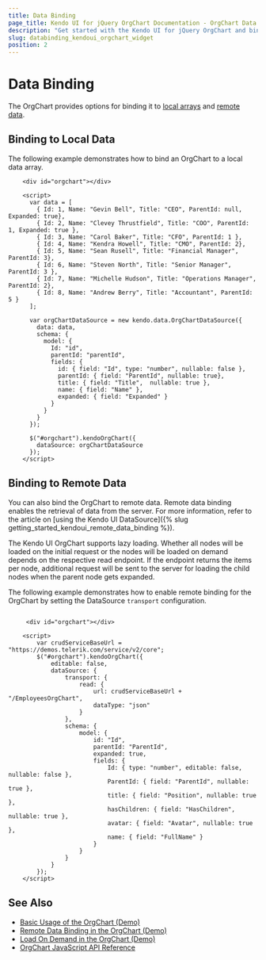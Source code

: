 ```yaml
---
title: Data Binding
page_title: Kendo UI for jQuery OrgChart Documentation - OrgChart Data Binding
description: "Get started with the Kendo UI for jQuery OrgChart and bind the widget to local or remote data."
slug: databinding_kendoui_orgchart_widget
position: 2
---
```


# Data Binding

The OrgChart provides options for binding it to [local arrays](#binding-to-local-data) and [remote data](#binding-to-remote-data).

## Binding to Local Data

The following example demonstrates how to bind an OrgChart to a local data array.

```dojo
    <div id="orgchart"></div>

    <script>
      var data = [
        { Id: 1, Name: "Gevin Bell", Title: "CEO", ParentId: null, Expanded: true},
        { Id: 2, Name: "Clevey Thrustfield", Title: "COO", ParentId: 1, Expanded: true },
        { Id: 3, Name: "Carol Baker", Title: "CFO", ParentId: 1 },
        { Id: 4, Name: "Kendra Howell", Title: "CMO", ParentId: 2},
        { Id: 5, Name: "Sean Rusell", Title: "Financial Manager", ParentId: 3},
        { Id: 6, Name: "Steven North", Title: "Senior Manager", ParentId: 3 },
        { Id: 7, Name: "Michelle Hudson", Title: "Operations Manager", ParentId: 2},
        { Id: 8, Name: "Andrew Berry", Title: "Accountant", ParentId: 5 }            
      ];

      var orgChartDataSource = new kendo.data.OrgChartDataSource({
        data: data,
        schema: {
          model: {            
            Id: "id",
            parentId: "parentId",
            fields: {
              id: { field: "Id", type: "number", nullable: false },
              parentId: { field: "ParentId", nullable: true},
              title: { field: "Title",  nullable: true },
              name: { field: "Name" },
              expanded: { field: "Expanded" }
            }
          }
        }
      });

      $("#orgchart").kendoOrgChart({            
        dataSource: orgChartDataSource
      });
    </script>
```

## Binding to Remote Data

You can also bind the OrgChart to remote data. Remote data binding enables the retrieval of data from the server. For more information, refer to the article on [using the Kendo UI DataSource]({% slug getting_started_kendoui_remote_data_binding %}).

The Kendo UI OrgChart supports lazy loading. Whether all nodes will be loaded on the initial request or the nodes will be loaded on demand depends on the respective read endpoint. 
If the endpoint returns the items per node, additional request will be sent to the server for loading the child nodes when the parent node gets expanded. 

The following example demonstrates how to enable remote binding for the OrgChart by setting the DataSource `transport` configuration.

```dojo

     <div id="orgchart"></div>

    <script>
        var crudServiceBaseUrl = "https://demos.telerik.com/service/v2/core";
        $("#orgchart").kendoOrgChart({
            editable: false,
            dataSource: {
                transport: {
                    read: {
                        url: crudServiceBaseUrl + "/EmployeesOrgChart",
                        dataType: "json"
                    }
                },
                schema: {
                    model: {
                        id: "Id",
                        parentId: "ParentId",
                        expanded: true,
                        fields: {
                            Id: { type: "number", editable: false, nullable: false },
                            ParentId: { field: "ParentId", nullable: true },
                            title: { field: "Position", nullable: true },
                            hasChildren: { field: "HasChildren", nullable: true },
                            avatar: { field: "Avatar", nullable: true },
                            name: { field: "FullName" }
                        }
                    }
                }
            }
        });
    </script>
```

## See Also

* [Basic Usage of the OrgChart (Demo)](https://demos.telerik.com/kendo-ui/orgchart/index)
* [Remote Data Binding in the OrgChart (Demo)](https://demos.telerik.com/kendo-ui/orgchart/remote-data-binding)
* [Load On Demand in the OrgChart (Demo)](https://demos.telerik.com/kendo-ui/orgchart/load-on-demand)
* [OrgChart JavaScript API Reference](/api/javascript/ui/orgchart)
